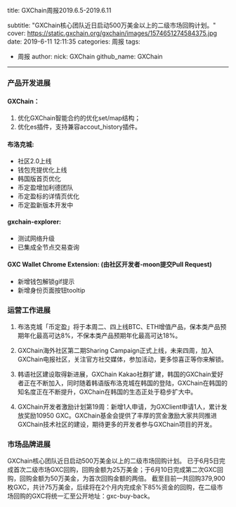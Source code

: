 title: GXChain周报2019.6.5-2019.6.11

subtitle: "GXChain核心团队近日启动500万美金以上的二级市场回购计划。"
cover: https://static.gxchain.org/gxchain/images/1574651274584375.jpg
date: 2019-6-11 12:11:35
categories: 周报
tags:
  - 周报
author:
    nick: GXChain
    github_name: GXChain
---

### 产品开发进展
#### GXChain：
1. 优化GXChain智能合约的优化set/map结构；
2. 优化es插件，支持兼容accout_history插件。

#### 布洛克城:
- 社区2.0上线
- 钱包充提优化上线
- 韩国版首页优化
- 币定盈增加利德团队
- 币定盈标的详情页优化
- 币定盈新版本开发中

#### gxchain-explorer:
- 测试网络升级
- 已集成全节点交易查询

#### GXC Wallet Chrome Extension: (由社区开发者-moon提交Pull Request)
- 新增钱包解锁gif提示 
- 新增身份页面按钮tooltip


### 运营工作进展
 
1.	布洛克城「币定盈」将于本周二、四上线BTC、ETH增值产品，保本类产品预期年化最高可达8%，不保本类产品预期年化最高可达18%。
2.	GXChain海外社区第二期Sharing Campaign正式上线，未来四周，加入GXChain电报社区，关注官方社交媒体，参加活动，更多惊喜正等你来解锁。
3.	韩语社区建设取得新进展，GXChain Kakao社群扩建，韩国的GXChain爱好者正在不断加入，同时随着韩语版布洛克城在韩国的登陆，GXChain在韩国的知名度正在不断提升，GXChain在韩国的生态正处于稳步扩大中。

4.	GXChain开发者激励计划第19周：新增1人申请，为GXClient申请1人，累计发放奖励10950 GXC。GXChain基金会提供了丰厚的赏金激励大家共同推进GXChain技术社区的建设，期待更多的开发者参与GXChain项目的开发。


### 市场品牌进展

GXChain核心团队近日启动500万美金以上的二级市场回购计划。
已于6月5日完成首次二级市场GXC回购，回购金额为25万美金；于6月10日完成第二次GXC回购，回购金额为50万美金，为首次回购金额的两倍。
截至目前一共回购379,900枚GXC，共计75万美金，后续将在2个月内完成余下85%资金的回购，在二级市场回购的GXC将统一汇至公开地址：gxc-buy-back。